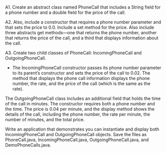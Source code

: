 A1.  	Create an abstract class named PhoneCall that includes a String field for a phone number and a double field for the price of the call.  

A2.  	Also, include a constructor that requires a phone number parameter and that sets the price to 0.0. Include a set method for the price. Also include three abstracts get methods—one that returns the phone number, another that returns the price of the call, and a third that displays information about the call.  

A3.  	Create two child classes of PhoneCall: IncomingPhoneCall and OutgoingPhoneCall.  

- The IncomingPhoneCall constructor passes its phone number parameter to its parent’s constructor and sets the price of the call to 0.02. The method that displays the phone call information displays the phone number, the rate, and the price of the call (which is the same as the rate).  

The OutgoingPhoneCall class includes an additional field that holds the time of the call in minutes. The constructor requires both a phone number and the time. The price is 0.04 per minute, and the display method shows the details of the call, including the phone number, the rate per minute, the number of minutes, and the total price.  

Write an application that demonstrates you can instantiate and display both IncomingPhoneCall and OutgoingPhoneCall objects. Save the files as PhoneCall.java, IncomingPhoneCall.java, OutgoingPhoneCall.java, and DemoPhoneCalls.java.
